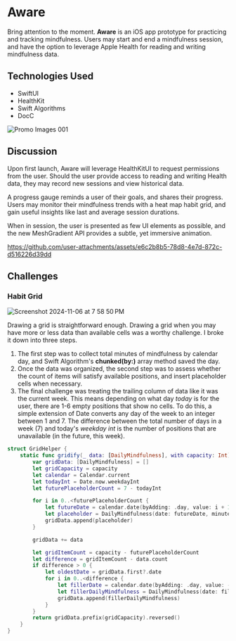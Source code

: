 # Aware
Bring attention to the moment.
<b>Aware</b> is an iOS app prototype for practicing and tracking mindfulness. Users may start and end a mindfulness session, and have the option to leverage Apple Health for reading and writing mindfulness data.

## Technologies Used
- SwiftUI
- HealthKit
- Swift Algorithms
- DocC

![Promo Images 001](https://github.com/user-attachments/assets/c928a468-f8bb-4fd9-8121-81f6652dd90a)

## Discussion
Upon first launch, Aware will leverage HealthKitUI to request permissions from the user. Should the user provide access to reading and writing Health data, they may record new sessions and view historical data.

A progress gauge reminds a user of their goals, and shares their progress. Users may monitor their mindfulness trends with a heat map habit grid, and gain useful insights like last and average session durations.

When in session, the user is presented as few UI elements as possible, and the new MeshGradient API provides a subtle, yet immersive animation. 

https://github.com/user-attachments/assets/e6c2b8b5-78d8-4e7d-872c-d516226d39dd

## Challenges

### Habit Grid
![Screenshot 2024-11-06 at 7 58 50 PM](https://github.com/user-attachments/assets/3f84a43e-af60-469f-9302-342db5c078b0)

Drawing a grid is straightforward enough. Drawing a grid when you may have more or less data than available cells was a worthy challenge. I broke it down into three steps.

1. The first step was to collect total minutes of mindfulness by calendar day, and Swift Algorithm's <b>chunked(by:)</b> array method saved the day.
2. Once the data was organized, the second step was to assess whether the count of items will satisfy available positions, and insert placeholder cells when necessary.
3. The final challenge was treating the trailing column of data like it was the current week. This means depending on what day <i>today</i> is for the user, there are 1-6 empty positions that show no cells. To do this, a simple extension of Date converts any day of the week to an integer between 1 and 7. The difference between the total number of days in a week (7) and today's <i>weekday int</i> is the number of positions that are unavailable (in the future, this week). 

```swift
struct GridHelper {
    static func gridify(_ data: [DailyMindfulness], with capacity: Int) -> [DailyMindfulness] {
        var gridData: [DailyMindfulness] = []
        let gridCapacity = capacity
        let calendar = Calendar.current
        let todayInt = Date.now.weekdayInt
        let futurePlaceholderCount = 7 - todayInt

        for i in 0..<futurePlaceholderCount {
            let futureDate = calendar.date(byAdding: .day, value: i + 1, to: .now)!
            let placeholder = DailyMindfulness(date: futureDate, minutes: 0)
            gridData.append(placeholder)
        }

        gridData += data

        let gridItemCount = capacity - futurePlaceholderCount
        let difference = gridItemCount - data.count
        if difference > 0 {
            let oldestDate = gridData.first?.date
            for i in 0..<difference {
                let fillerDate = calendar.date(byAdding: .day, value: -(i + 1), to: oldestDate ?? .now)!
                let fillerDailyMindfulness = DailyMindfulness(date: fillerDate, minutes: 0)
                gridData.append(fillerDailyMindfulness)
            }
        }
        return gridData.prefix(gridCapacity).reversed()
    }
}
```
